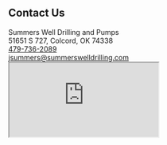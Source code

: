 <div id="root">
  <div class="content">
    <div class="contactUs">
		<div class="contactUs-content">
			<div class="contactUs-content-left">
				<div class="contactUs-content-left-header">
					<h2>Contact Us</h2>
				</div>
				<div class="content-left-body">
					Summers Well Drilling and Pumps
                    <br>
                    51651 S 727, Colcord, OK 74338
                    <br>
                    <a href="tel:479-736-2089">479-736-2089</a>
                    <br>
                    <a href="mailto:jsummers@summerswelldrilling.com">jsummers@summerswelldrilling.com</a>
				</div>
			</div>
			<div class="contactUs-content-right">
				<iframe src="https://www.google.com/maps/embed?pb=!1m18!1m12!1m3!1d3216.7873439277405!2d-94.58415214893297!3d36.26894147996361!2m3!1f0!2f0!3f0!3m2!1i1024!2i768!4f13.1!3m3!1m2!1s0x87c9bb402d6aa301%3A0x13299b10035bd3c6!2sSummers%20Pumps!5e0!3m2!1sen!2sus!4v1620782907963!5m2!1sen!2sus" loading="lazy"></iframe>
			</div>
		</div>
    </div>
  </div>
</div>
